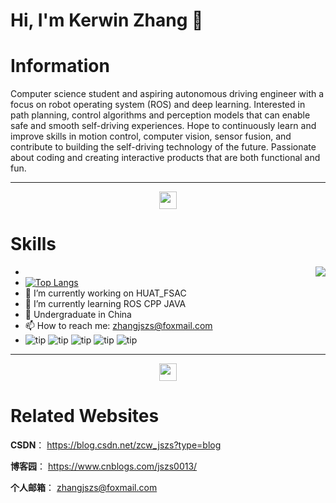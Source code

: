 # Hi, I'm Kerwin Zhang :wave:
#  Information
Computer science student and aspiring autonomous driving engineer with a focus on robot operating system (ROS) and deep learning.
Interested in path planning, control algorithms and perception models that can enable safe and smooth self-driving experiences.
Hope to continuously learn and improve skills in motion control, computer vision, sensor fusion, and contribute to building the self-driving technology of the future.
Passionate about coding and creating interactive products that are both functional and fun.
***
<p align="center">
  <samp>
    <img src="https://user-images.githubusercontent.com/5679180/79618120-0daffb80-80be-11ea-819e-d2b0fa904d07.gif" width="28px">
  </samp>
</p>




#  Skills
- <img align="right" src="https://github-readme-stats.vercel.app/api?username=zhangjszs&show_icons=true&theme=moltack" />
- [![Top Langs](https://github-readme-stats.vercel.app/api/top-langs/?username=zhangjszs&hide=HTML,css,php&layout=compact&show_icons=true)](https://github.com/anuraghazra/github-readme-stats)
- 🔭 I’m currently working on HUAT_FSAC
- 🌱 I’m currently learning ROS CPP JAVA 
- 🏫 Undergraduate in China
- 📫 How to reach me: zhangjszs@foxmail.com
- ![tip](https://badgen.net/badge/python/3.11&3.8/green?icon=python) ![tip](https://badgen.net/badge/c++/20/green?icon=c++) ![tip](https://badgen.net/badge/ubantu/18.04/green?icon=ubantu) ![tip](https://badgen.net/badge/Java/17.0.8/green?icon=Java) ![tip](https://badgen.net/badge/Ros/Melodic/green?icon=Ros)



***
 <p align="center">
  <samp>
    <img src="https://github.com/pifafu/pifafu/assets/5679180/07d226f9-2b92-4077-af43-37c92be369f2" width="28px">
  </samp>
</p>

#  Related Websites
**CSDN**： https://blog.csdn.net/zcw_jszs?type=blog

**博客园**： https://www.cnblogs.com/jszs0013/

**个人邮箱**： zhangjszs@foxmail.com
